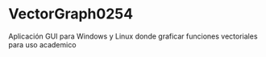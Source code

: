 # VectorGraph0254
Aplicación GUI para Windows y Linux donde graficar funciones vectoriales para uso academico

